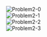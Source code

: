![Problem2-0](https://github.com/luckydoglou/WiCS-Programming-Competition-2017-ProblemSet/blob/master/images/Problem2-0.png)  
![Problem2-1](https://github.com/luckydoglou/WiCS-Programming-Competition-2017-ProblemSet/blob/master/images/Problem2-1.png)  
![Problem2-2](https://github.com/luckydoglou/WiCS-Programming-Competition-2017-ProblemSet/blob/master/images/Problem2-2.png)  
![Problem2-3](https://github.com/luckydoglou/WiCS-Programming-Competition-2017-ProblemSet/blob/master/images/Problem2-3.png)    
